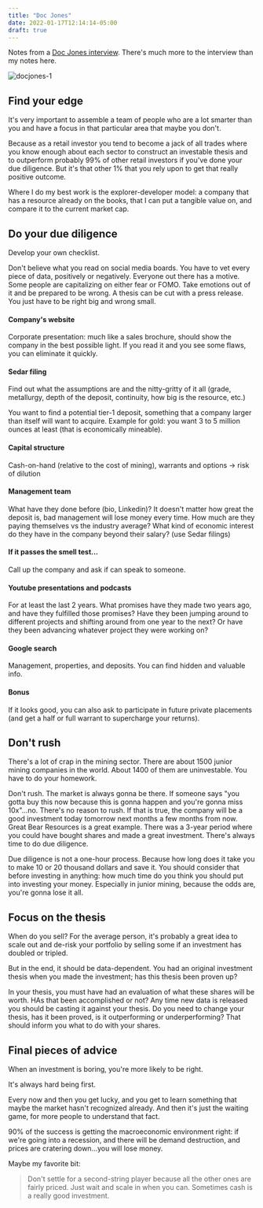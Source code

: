 ```yaml
---
title: "Doc Jones"
date: 2022-01-17T12:14:14-05:00
draft: true
---
```


Notes from a [Doc Jones interview](https://www.youtube.com/watch?v=RhFo9YK20kA). There's much more to the interview than my notes here.

![docjones-1](/images/docjones-1.png)

## Find your edge

It's very important to assemble a team of people who are a lot smarter than you and have a focus in that particular area that maybe you don't. 

Because as a retail investor you tend to become a jack of all trades where you know enough about each sector to construct an investable thesis and to outperform probably 99% of other retail investors if you've done your due diligence. But it's that other 1% that you rely upon to get that really positive outcome.

Where I do my best work is the explorer-developer model: a company that has a resource already on the books, that I can put a tangible value on, and compare it to the current market cap.

## Do your due diligence

Develop your own checklist.

Don't believe what you read on social media boards. You have to vet every piece of data, positively or negatively. Everyone out there has a motive. Some people are capitalizing on either fear or FOMO. Take emotions out of it and be prepared to be wrong. A thesis can be cut with a press release. You just have to be right big and wrong small.

#### Company's website

Corporate presentation: much like a sales brochure, should show the company in the best possible light. If you read it and you see some flaws, you can eliminate it quickly.

#### Sedar filing

Find out what the assumptions are and the nitty-gritty of it all (grade, metallurgy, depth of the deposit, continuity, how big is the resource, etc.)

You want to find a potential tier-1 deposit, something that a company larger than itself will want to acquire. Example for gold: you want 3 to 5 million ounces at least (that is economically mineable).

#### Capital structure

Cash-on-hand (relative to the cost of mining), warrants and options -> risk of dilution

#### Management team

What have they done before (bio, Linkedin)? It doesn't matter how great the deposit is, bad management will lose money every time. How much are they paying themselves vs the industry average? What kind of economic interest do they have in the company beyond their salary? (use Sedar filings)

#### If it passes the smell test...

Call up the company and ask if can speak to someone.

#### Youtube presentations and podcasts 

For at least the last 2 years. What promises have they made two years ago, and have they fulfilled those promises? Have they been jumping around to different projects and shifting around from one year to the next? Or have they been advancing whatever project they were working on?

#### Google search 

Management, properties, and deposits. You can find hidden and valuable info.

#### Bonus

If it looks good, you can also ask to participate in future private placements (and get a half or full warrant to supercharge your returns).

## Don't rush

There's a lot of crap in the mining sector. There are about 1500 junior mining companies in the world. About 1400 of them are uninvestable. You have to do your homework.

Don't rush. The market is always gonna be there. If someone says "you gotta buy this now because this is gonna happen and you're gonna miss 10x"...no. There's no reason to rush. If that is true, the company will be a good investment today tomorrow next months a few months from now. Great Bear Resources is a great example. There was a 3-year period where you could have bought shares and made a great investment. There's always time to do due diligence.

Due diligence is not a one-hour process. Because how long does it take you to make 10 or 20 thousand dollars and save it. You should consider that before investing in anything: how much time do you think you should put into investing your money. Especially in junior mining, because the odds are, you're gonna lose it all.

## Focus on the thesis

When do you sell? For the average person, it's probably a great idea to scale out and de-risk your portfolio by selling some if an investment has doubled or tripled. 

But in the end, it should be data-dependent. You had an original investment thesis when you made the investment; has this thesis been proven up?

In your thesis, you must have had an evaluation of what these shares will be worth. HAs that been accomplished or not? Any time new data is released you should be casting it against your thesis. Do you need to change your thesis, has it been proved, is it outperforming or underperforming? That should inform you what to do with your shares.

## Final pieces of advice

When an investment is boring, you're more likely to be right. 

It's always hard being first.

Every now and then you get lucky, and you get to learn something that maybe the market hasn't recognized already. And then it's just the waiting game, for more people to understand that fact.

90% of the success is getting the macroeconomic environment right: if we're going into a recession, and there will be demand destruction, and prices are cratering down...you will lose money.

Maybe my favorite bit:

<blockquote>

Don't settle for a second-string player because all the other ones are fairly priced. Just wait and scale in when you can. Sometimes cash is a really good investment. 

</blockquote>
